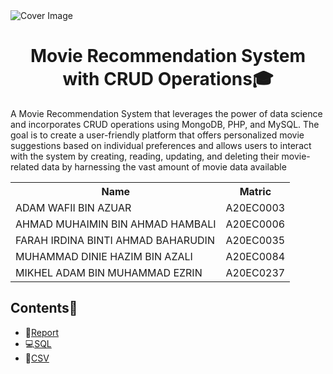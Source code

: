 <!DOCTYPE html>
<html>
<head>
</head>
<body>
  <img class="cover-image" src="https://cdn.internationalstudentloan.com/assets/ISTL/images/redesign/what-do-international-student-loans-cover.jpg" alt="Cover Image">
  <h1 class="header" align="center">Movie Recommendation System with CRUD Operations🎓</h1>
  <p>A Movie Recommendation System that leverages the power of data science and incorporates CRUD operations using MongoDB, PHP, and MySQL. The goal is to create a user-friendly platform that offers personalized movie suggestions based on individual preferences and allows users to interact with the system by creating, reading, updating, and deleting their movie-related data by harnessing the vast amount of movie data available</p>
  <table align="center">
    <tr>
      <th>Name</th>
      <th>Matric</th>
    </tr>
    <tr>
      <td>ADAM WAFII BIN AZUAR</td>
      <td>A20EC0003</td>
    </tr>
    <tr>
      <td>AHMAD MUHAIMIN BIN AHMAD HAMBALI</td>
      <td>A20EC0006</td>
    </tr>
    <tr>
      <td>FARAH IRDINA BINTI AHMAD BAHARUDIN</td>
      <td>A20EC0035</td>
    </tr>
    <tr>
      <td>MUHAMMAD DINIE HAZIM BIN AZALI</td>
      <td>A20EC0084</td>
    </tr>
    <tr>
      <td>MIKHEL ADAM BIN MUHAMMAD EZRIN</td>
      <td>A20EC0237</td>
    </tr>
  </table>
</body>
</html>

## Contents📝
- 📑[Report](https://github.com/drshahizan/special-topic-data-engineering/blob/6f1dfc22818cb2dd849ac70e97713c2b157532fb/materials/mongodb/submission/Rivertion/report.md)
- 💻[SQL](https://github.com/drshahizan/special-topic-data-engineering/blob/873340c3926a1cba6cdd5fd95242dda82e39fe7f/materials/mongodb/submission/Rivertion/msrps_db.sql)
- 📂[CSV](https://github.com/drshahizan/special-topic-data-engineering/blob/8c7daaaef7c317936d94f2aa313d852a2e03ee67/materials/mongodb/submission/Rivertion/movie_list.csv)
